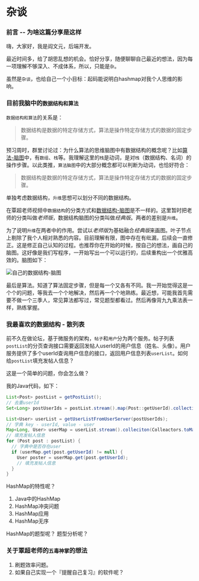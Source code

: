 # 杂谈

### 前言 -- 为啥这篇分享是这样
嗨，大家好，我是阎文元，后端开发。

最近时间多，给了胡思乱想的机会。恰好分享，随便聊聊自己最近的想法，因为每一项理解不够深入、不成体系，所以，只能是`杂`。

虽然是`杂谈`，也给自己一个小目标：起码能说明白hashmap对我个人思维的影响。

### 目前我脑中的`数据结构和算法`

`数据结构和算法`的关系是：
> 数据结构是数据的特定存储方式，算法是操作特定存储方式的数据的固定步骤。

预习周时，群里讨论过：为什么算法的思维脑图中有数据结构的概念呢？比如[算法-脑图](https://naotu.baidu.com/file/0a53d3a5343bd86375f348b2831d3610?token=5ab1de1c90d5f3ec)中，有`数组`、`栈`等。我理解这里的`栈`是动词，是对`栈`（数据结构、名词）的操作步骤。以此类推，`算法脑图`中的大部分概念都可以判断为动词，也恰好符合：

> 数据结构是数据的特定存储方式，算法是操作特定存储方式的数据的固定步骤。

单独考虑数据结构，`升维`思想可以划分不同的数据结构。

在覃超老师视频中`数据结构`的分类方式和[数据结构-脑图](https://naotu.baidu.com/file/b832f043e2ead159d584cca4efb19703?token=7a6a56eb2630548c)是不一样的。这里暂时把老师的分类叫做*老师版*，数据结构脑图的分类叫做*经典版*。两者的差别是`升维`。

为了说明`升维`在两者中的作用。尝试以*老师版*为基础融合*经典版*来画图。叶子节点上剔除了我个人相对熟悉的内容。目前理解有限，图中存在有纰漏，后续会一直修正。这是修正自己认知的过程。也推荐你在开始的时候，按自己的想法，画自己的脑图。这好像是我们写程序，一开始写出一个可以运行的，后续重构出一个优雅高效的。脑图如下：

![自己的数据结构-脑图](https://github.com/Kevin922/algorithm004-04/blob/master/Week%20%E9%A2%84%E4%B9%A0%E5%91%A8/id_554/Data%20Structure.png)

最后是算法。知道了算法固定步骤，但是每一个又各有不同。我一开始觉得这是一个个的问题，等我去一个个地解决，然后再一个个地熟练。最近想，可能我首先需要不做一个三季人，常见算法都写过，常见题型都看过。然后再像背九九乘法表一样，熟练掌握。

### 我最喜欢的数据结构 - 散列表
前不久在做论坛，基于微服务的架构，`帖子`和`用户`分为两个服务。帖子列表`postList`的分页查询接口需要返回发帖人userId的用户信息（姓名、头像）。用户服务提供了多个userId查询用户信息的接口，返回用户信息列表`userList`。如何给`postList`填充发帖人信息？

这是一个简单的问题，你会怎么做？

我的Java代码，如下：

``` Java
List<Post> postList = getPostList();
// 去重userId
Set<Long> postUserIds = postList.stream().map(Post::getUserId).collection(Colleactors.toSet());

List<User> userList = getUserListFromUserServer(postUserIds);
// 字典 key - userId, value - user
Map<Long, User> userMap = userList.stream().colleciton(Colleactors.toMap(User::getId, e -> e, (o1, o2) -> o1));
// 填充发帖人信息
for (Post post : postList) {
  // 字典中是否存在user
  if (userMap.get(post.getUserId) != null) {
    User poster = userMap.get(post.getUserId);
    // 填充发帖人信息
  }
}
```

HashMap的特性呢？
1. Java中的HashMap
2. HashMap冲突问题
3. HashMap应用
4. HashMap无序

HashMap的题型呢？
题型分析呢？


### 关于覃超老师的`五毒神掌`的想法
1. 刷题效率问题。
2. 如果自己实现一个『提醒自己复习』的软件呢？



  

